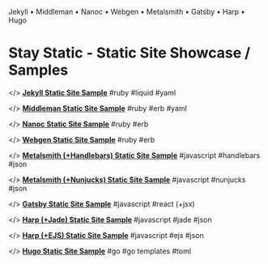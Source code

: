 
Jekyll • Middleman • Nanoc • Webgen • Metalsmith • Gatsby • Harp • Hugo

# Stay Static - Static Site Showcase / Samples



</> [**Jekyll Static Site Sample**](http://staystatic.github.io/sites/jekyll)  #ruby #liquid #yaml

</> [**Middleman Static Site Sample**](http://staystatic.github.io/sites/middleman)  #ruby #erb #yaml

</> [**Nanoc Static Site Sample**](http://staystatic.github.io/sites/nanoc) #ruby #erb

</> [**Webgen Static Site Sample**](http://staystatic.github.io/sites/webgen) #ruby #erb

</> [**Metalsmith (+Handlebars) Static Site Sample**](http://staystatic.github.io/sites/metalsmith) #javascript #handlebars #json

</> [**Metalsmith (+Nunjucks) Static Site Sample**](http://staystatic.github.io/sites/metalsmith-nunjucks) #javascript #nunjucks #json

</> [**Gatsby Static Site Sample**](http://staystatic.github.io/sites/gatsby) #javascript #react (+jsx)

</> [**Harp (+Jade) Static Site Sample**](http://staystatic.github.io/sites/harp) #javascript #jade #json

</> [**Harp (+EJS) Static Site Sample**](http://staystatic.github.io/sites/harp-ejs) #javascript #ejs #json

</> [**Hugo Static Site Sample**](http://staystatic.github.io/sites/hugo) #go #go templates #toml
